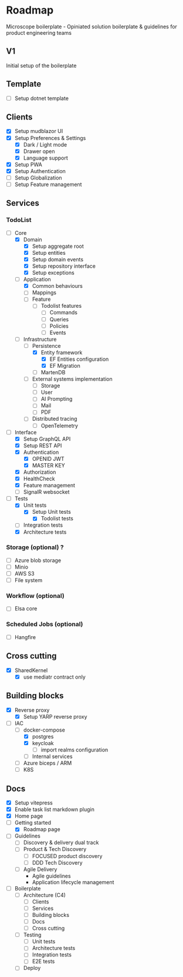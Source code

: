 # Roadmap

Microscope boilerplate - Opiniated solution boilerplate & guidelines for product engineering teams

## V1

Initial setup of the boilerplate

## Template

- [ ] Setup dotnet template

## Clients
- [x] Setup mudblazor UI
- [x] Setup Preferences & Settings
    - [x] Dark / Light mode
    - [x] Drawer open
    - [x] Language support
- [x] Setup PWA
- [x] Setup Authentication
- [ ] Setup Globalization
- [ ] Setup Feature management

## Services
### TodoList 
- [ ] Core
    - [x] Domain 
      - [x] Setup aggregate root
      - [x] Setup entities
      - [x] Setup domain events
      - [x] Setup repository interface
      - [x] Setup exceptions
    - [ ] Application
        - [x] Common behaviours
        - [ ] Mappings
        - [ ] Feature
            - [ ] Todolist features
                - [ ] Commands
                - [ ] Queries
                - [ ] Policies
                - [ ] Events
  - [ ] Infrastructure
    - [ ] Persistence
         - [x] Entity framework
           - [x] EF Entities configuration
           - [x] EF Migration
         - [ ] MartenDB
    - [ ] External systems implementation
        - [ ] Storage
        - [ ] User
        - [ ] AI Prompting
        - [ ] Mail
        - [ ] PDF
    - [ ] Distributed tracing
        - [ ] OpenTelemetry
- [ ] Interface
    - [x] Setup GraphQL API
    - [x] Setup REST API
    - [x] Authentication
        - [x] OPENID JWT
        - [x] MASTER KEY
    - [x] Authorization
    - [x] HealthCheck
    - [x] Feature management
    - [ ] SignalR websocket
- [ ] Tests
    - [x] Unit tests
        - [x] Setup Unit tests
            - [x] Todolist tests
    - [ ] Integration tests
    - [x] Architecture tests

### Storage (optional) ?
- [ ] Azure blob storage
- [ ] Minio
- [ ] AWS S3
- [ ] File system

###  Workflow (optional)
- [ ] Elsa core

###  Scheduled Jobs (optional)
- [ ] Hangfire

## Cross cutting 
- [x] SharedKernel
    - [x] use mediatr contract only

## Building blocks
- [x] Reverse proxy
    - [x] Setup YARP reverse proxy
- [ ] IAC
    - [ ] docker-compose
        - [x] postgres
        - [x] keycloak
          - [ ] import realms configuration
        - [ ] Internal services
    - [ ] Azure biceps / ARM
    - [ ] K8S

## Docs
- [x] Setup vitepress
- [x] Enable task list markdown plugin
- [x] Home page
- [ ] Getting started
    - [x] Roadmap page
- [ ] Guidelines
    - [ ] Discovery & delivery dual track
    - [ ] Product & Tech Discovery
        - [ ] FOCUSED product discovery 
        - [ ] DDD Tech Discovery 
    - [ ] Agile Delivery
        - Agile guidelines
        - Application lifecycle management
- [ ] Boilerplate
    - [ ] Architecture (C4)
        - [ ] Clients
        - [ ] Services
        - [ ] Building blocks
        - [ ] Docs
        - [ ] Cross cutting
    - [ ] Testing
        - [ ] Unit tests
        - [ ] Architecture tests
        - [ ] Integration tests
        - [ ] E2E tests
    - [ ] Deploy
